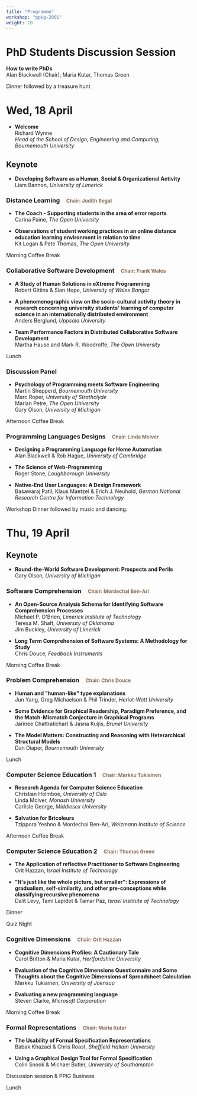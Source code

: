 ```yaml
---
title: "Programme"
workshop: "ppig-2001"
weight: 10
---
```


<style>
  chair {
    font-size: 10pt;
    color: #876C55;
    padding-left: 1em;
  }
</style>

# PhD Students Discussion Session

**How to write PhDs** \
Alan Blackwell (Chair), Maria Kutar, Thomas Green

Dinner followed by a treasure hunt

# Wed, 18 April
* **Welcome** \
Richard Wynne \
_Head of the School of Design, Engineering and Computing, Bournemouth University_

Keynote
-------

* **Developing Software as a Human, Social & Organizational Activity** \
Liam Bannon, _University of Limerick_

### Distance Learning <chair>Chair: Judith Segal</chair>

* **The Coach - Supporting students in the area of error reports** \
Carina Paine, _The Open University_

* **Observations of student working practices in an online distance education learning environment in relation to time** \
Kit Logan & Pete Thomas, _The Open University_

Morning Coffee Break

### Collaborative Software Development <chair>Chair: Frank Wales</chair>

* **A Study of Human Solutions in eXtreme Programming** \
Robert Gittins & Sian Hope, _University of Wales Bangor_

* **A phenomenographic view on the socio-cultural activity theory in research concerning university students' learning of computer science in an internationally distributed environment** \
Anders Berglund, _Uppsala University_

* **Team Performance Factors in Distributed Collaborative Software Development** \
Martha Hause and Mark R. Woodroffe, _The Open University_

Lunch

### Discussion Panel

* **Psychology of Programming meets Software Engineering** \
Martin Shepperd, _Bournemouth University_ \
Marc Roper, _University of Strathclyde_ \
Marian Petre, _The Open University_ \
Gary Olson, _University of Michigan_

Afternoon Coffee Break

### Programming Languages Designs <chair>Chair: Linda McIver</chair>

* **Designing a Programming Language for Home Automation** \
Alan Blackwell & Rob Hague, _University of Cambridge_

* **The Science of Web-Programming** \
Roger Stone, _Loughborough University_

* **Native-End User Languages: A Design Framework** \
Basawaraj Patil, Klaus Maetzel & Erich J. Neuhold, _German National Research Centre for Information Technology_

Workshop Dinner followed by music and dancing.

# Thu, 19 April

Keynote
-------

* **Round-the-World Software Development: Prospects and Perils** \
Gary Olson, _University of Michigan_

### Software Comprehension <chair>Chair: Mordechai Ben-Ari</chair>

* **An Open-Source Analysis Schema for Identifying Software Comprehension Processes** \
Michael P. O'Brien, _Limerick Institute of Technology_ \
Teresa M. Shaft, _University of Oklahoma_ \
Jim Buckley, _University of Limerick_

* **Long Term Comprehension of Software Systems: A Methodology for Study** \
Chris Douce, _Feedback Instruments_

Morning Coffee Break

### Problem Comprehension <chair>Chair: Chris Douce</chair>

* **Human and "human-like" type explanations** \
Jun Yang, Greg Michaelson & Phil Trinder, _Heriot-Watt University_

* **Some Evidence for Graphical Readership, Paradigm Preference, and the Match-Mismatch Conjecture in Graphical Programs** \
Jarinee Chattratichart & Jasna Kuljis, _Brunel University_

* **The Model Matters: Constructing and Reasoning with Heterarchical Structural Models** \
Dan Diaper, _Bournemouth University_

Lunch

### Computer Science Education 1 <chair>Chair: Markku Tukiainen</chair>

* **Research Agenda for Computer Science Education** \
Christian Holmboe, _University of Oslo_ \
Linda McIver, _Monash University_ \
Carlisle George, _Middlesex University_

* **Salvation for Bricoleurs** \
Tzippora Yeshno & Mordechai Ben-Ari, _Weizmann Institute of Science_

Afternoon Coffee Break

### Computer Science Education 2 <chair>Chair: Thomas Green</chair>

* **The Application of reflective Practitioner to Software Engineering** \
Orit Hazzan, _Israel Institute of Technology_

* **"It's just like the whole picture, but smaller": Expressions of gradualism, self-similarity, and other pre-conceptions while classifying recursive phenomena** \
Dalit Levy, Tami Lapidot & Tamar Paz, _Israel Institute of Technology_

Dinner

Quiz Night

### Cognitive Dimensions <chair>Chair: Orit Hazzan</chair>

* **Cognitive Dimensions Profiles: A Cautionary Tale** \
Carol Britton & Maria Kutar, _Hertfordshire University_

* **Evaluation of the Cognitive Dimensions Questionnaire and Some Thoughts about the Cognitive Dimensions of Spreadsheet Calculation** \
Markku Tukiainen, _University of Joensuu_

* **Evaluating a new programming language** \
Steven Clarke, _Microsoft Corporation_

Morning Coffee Break

### Formal Representations <chair>Chair: Maria Kutar</chair>

* **The Usability of Formal Specification Representations** \
Babak Khazaei & Chris Roast, _Sheffield Hallam University_

* **Using a Graphical Design Tool for Formal Specification** \
Colin Snook & Michael Butler, _University of Southampton_

Discussion session & PPIG Business

Lunch
